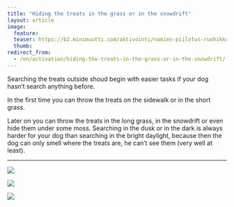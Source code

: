 ```yaml
---
title: "Hiding the treats in the grass or in the snowdrift"
layout: article
image:
  feature:
  teaser: https://b2.minimuutti.com/aktivointi/namien-piilotus-ruohikkoon-tai-lumihankeen/DSC23956-245px.jpg
  thumb:
redirect_from:
  - /en/activation/hiding-the-treats-in-the-grass-or-in-the-snowdrift/
---
```


Searching the treats outside shoud begin with easier tasks if your dog hasn’t search anything before.

In the first time you can throw the treats on the sidewalk or in the short grass.

Later on you can throw the treats in the long grass, in the snowdrift or even hide them under some moss.
Searching in the dusk or in the dark is always harder for your dog than searching in the bright daylight, because then the dog can only smell where the treats are, he can’t see them (very well at least).

---

![](https://b2.minimuutti.com/aktivointi/namien-piilotus-ruohikkoon-tai-lumihankeen/DSC23956_2-800px.jpg)

![](https://b2.minimuutti.com/aktivointi/namien-piilotus-ruohikkoon-tai-lumihankeen/DSC23983_2-800px.jpg)

![](https://b2.minimuutti.com/aktivointi/namien-piilotus-ruohikkoon-tai-lumihankeen/DSC27428_2-800px.jpg)
